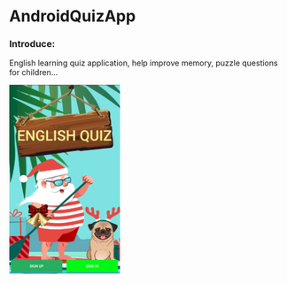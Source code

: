 # AndroidQuizApp

<h3>Introduce:</h3>
<p>English learning quiz application, help improve memory, puzzle questions for children...</p>

<img src="https://github.com/NgTheLuan/AndroidQuizApp/blob/main/img/Home.png" width="200"/>
